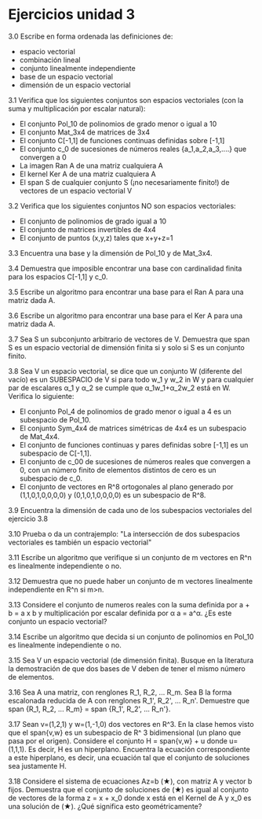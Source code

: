 # Ejercicios unidad 3

3.0 Escribe en forma ordenada las definiciones de:
  * espacio vectorial
  * combinación lineal
  * conjunto linealmente independiente
  * base de un espacio vectorial
  * dimensión de un espacio vectorial

3.1 Verifica que los siguientes conjuntos son espacios vectoriales (con la suma y multiplicación por escalar natural):
  * El conjunto Pol_10 de polinomios de grado menor o igual a 10
  * El conjunto Mat_3x4 de matrices de 3x4
  * El conjunto C[-1,1] de funciones continuas definidas sobre [-1,1]
  * El conjunto c_0 de sucesiones de números reales {a_1,a_2,a_3,....} que convergen a 0
  * La imagen Ran A de una matriz cualquiera A
  * El kernel Ker A de una matriz cualquiera A
  * El span S de cualquier conjunto S (¡no necesariamente finito!) de vectores de un espacio vectorial V

3.2 Verifica que los siguientes conjuntos NO son espacios vectoriales:
 * El conjunto de polinomios de grado igual a 10
 * El conjunto de matrices invertibles de 4x4
 * El conjunto de puntos (x,y,z) tales que x+y+z=1

3.3 Encuentra una base y la dimensión de Pol_10 y de  Mat_3x4.

3.4 Demuestra que imposible encontrar una base con cardinalidad finita para los espacios C[-1,1] y c_0.

3.5 Escribe un algoritmo para encontrar una base para el Ran A para una matriz dada A.

3.6 Escribe un algoritmo para encontrar una base para el Ker A para una matriz dada A.

3.7 Sea S un subconjunto arbitrario de vectores de V. Demuestra que span S es un espacio vectorial de dimensión finita si y solo si S es un conjunto finito.

3.8  Sea V un espacio vectorial, se dice que un conjunto W (diferente del vacío) es un SUBESPACIO de V si para todo w_1 y w_2 in W y para cualquier par de escalares α_1 y α_2 se cumple que α_1w_1+α_2w_2 está en W. Verifica lo siguiente:

  * El conjunto Pol_4 de polinomios de grado menor o igual a 4 es un subespacio de Pol_10.
  * El conjunto Sym_4x4 de matrices simétricas de 4x4 es un subespacio de Mat_4x4.
  * El conjunto de funciones continuas y pares definidas sobre [-1,1] es un subespacio de C[-1,1].
  * El conjunto de c_00 de sucesiones de números reales que convergen a 0, con un número finito de elementos distintos de cero es un subespacio de c_0.
  * El conjunto de vectores en R^8 ortogonales al plano generado por (1,1,0,1,0,0,0,0) y (0,1,0,1,0,0,0,0) es un subespacio de R^8.

3.9 Encuentra la dimensión de cada uno de los subespacios vectoriales del ejercicio 3.8

3.10 Prueba o da un contrajemplo: "La intersección de dos subespacios vectoriales es también un espacio vectorial"

3.11 Escribe un algoritmo que verifique si un conjunto de m vectores en R^n  es linealmente independiente o no.

3.12 Demuestra que no puede haber un conjunto de m vectores linealmente independiente en R^n si m>n.

3.13 Considere el conjunto de numeros reales con la suma definida por a + b = a x b y   multiplicación por escalar definida por α a = a^α. ¿Es este conjunto un espacio vectorial?

3.14 Escribe un algoritmo que decida si un conjunto de polinomios en Pol_10 es linealmente independiente o no.

3.15 Sea V un espacio vectorial (de dimensión finita). Busque en la literatura la demostración de que dos bases de V deben de tener el mismo número de elementos. 

3.16 Sea A una matriz, con renglones R_1, R_2, ... R_m. Sea B la forma escalonada reducida de A con renglones R_1', R_2', ... R_n'. Demuestre que span {R_1, R_2, ... R_m} = span {R_1', R_2', ... R_n'}.

3.17 Sean v=(1,2,1) y w=(1,-1,0) dos vectores en R^3. En la clase hemos visto que el span{v,w} es un subespacio de R^
3 bidimensional (un plano que pasa por el origen). Considere el conjunto H = span{v,w} + u donde u=(1,1,1). Es decir, H es un hiperplano. Encuentra la ecuación correspondiente a este hiperplano, es decir, una ecuación tal que el conjunto de soluciones sea justamente H. 

3.18 Considere el sistema de ecuaciones Az=b (★), con matriz A y vector b fijos. Demuestra que el conjunto de soluciones de (★) es igual al conjunto de vectores de la forma z = x + x_0 donde x está en el Kernel de A y x_0 es una solución de (★). ¿Qué significa esto geométricamente?

